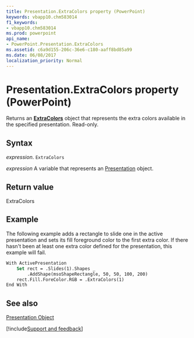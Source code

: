 ```yaml
---
title: Presentation.ExtraColors property (PowerPoint)
keywords: vbapp10.chm583014
f1_keywords:
- vbapp10.chm583014
ms.prod: powerpoint
api_name:
- PowerPoint.Presentation.ExtraColors
ms.assetid: c6a9d155-206c-36e6-c180-aaff8bd85a99
ms.date: 06/08/2017
localization_priority: Normal
---
```



# Presentation.ExtraColors property (PowerPoint)

Returns an  **[ExtraColors](PowerPoint.ExtraColors.md)** object that represents the extra colors available in the specified presentation. Read-only.


## Syntax

_expression_. `ExtraColors`

_expression_ A variable that represents an [Presentation](PowerPoint.Presentation.md) object.


## Return value

ExtraColors


## Example

The following example adds a rectangle to slide one in the active presentation and sets its fill foreground color to the first extra color. If there hasn't been at least one extra color defined for the presentation, this example will fail.


```vb
With ActivePresentation
    Set rect = .Slides(1).Shapes _
        .AddShape(msoShapeRectangle, 50, 50, 100, 200)
    rect.Fill.ForeColor.RGB = .ExtraColors(1)
End With
```


## See also


[Presentation Object](PowerPoint.Presentation.md)

[!include[Support and feedback](~/includes/feedback-boilerplate.md)]